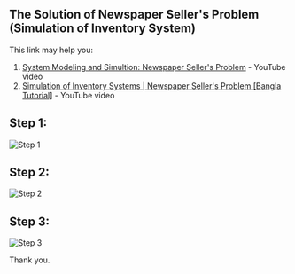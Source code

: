 ## The Solution of Newspaper Seller's Problem (Simulation of Inventory System)

This link may help you:
1. [System Modeling and Simultion: Newspaper Seller's Problem](https://www.youtube.com/watch?v=OH8MRT8eqRI) - YouTube video
2. [Simulation of Inventory Systems | Newspaper Seller's Problem [Bangla Tutorial]](https://www.youtube.com/watch?v=OH8MRT8eqRI) - YouTube video

Step 1:
---
![Step 1](https://user-images.githubusercontent.com/13184472/46904218-a92d4280-cf02-11e8-9742-efc2ffa6107c.png)

Step 2:
---
![Step 2](https://user-images.githubusercontent.com/13184472/46904219-a9c5d900-cf02-11e8-93d3-b33c1dd382dd.png)

Step 3:
---
![Step 3](https://user-images.githubusercontent.com/13184472/46904221-b4806e00-cf02-11e8-9f7a-77286c65a01b.png)

Thank you.

